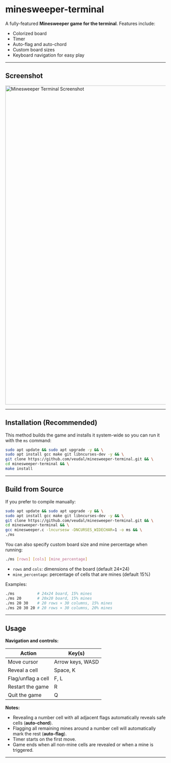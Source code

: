
# minesweeper-terminal

A fully-featured **Minesweeper game for the terminal**. Features include:

- Colorized board
- Timer
- Auto-flag and auto-chord
- Custom board sizes
- Keyboard navigation for easy play

---

## Screenshot

<img width="1919" height="1001" alt="Minesweeper Terminal Screenshot" src="https://github.com/user-attachments/assets/51404280-aa36-4dcf-8fb0-dd2c9dc87508" />

---

## Installation (Recommended)

This method builds the game and installs it system-wide so you can run it with the `ms` command:

```bash
sudo apt update && sudo apt upgrade -y && \
sudo apt install gcc make git libncurses-dev -y && \
git clone https://github.com/veudal/minesweeper-terminal.git && \
cd minesweeper-terminal && \
make install

```

---

## Build from Source

If you prefer to compile manually:


```bash
sudo apt update && sudo apt upgrade -y && \
sudo apt install gcc make git libncurses-dev -y && \
git clone https://github.com/veudal/minesweeper-terminal.git && \
cd minesweeper-terminal && \
gcc minesweeper.c -lncursesw -DNCURSES_WIDECHAR=1 -o ms && \
./ms
```

You can also specify custom board size and mine percentage when running:

```bash
./ms [rows] [cols] [mine_percentage]
```

- `rows` and `cols`: dimensions of the board (default 24×24)  
- `mine_percentage`: percentage of cells that are mines (default 15%)

Examples:

```bash
./ms          # 24x24 board, 15% mines
./ms 20       # 20x20 board, 15% mines
./ms 20 30    # 20 rows × 30 columns, 15% mines
./ms 20 30 20 # 20 rows × 30 columns, 20% mines
```

---

## Usage

**Navigation and controls:**

| Action                       | Key(s)                   |
|-------------------------------|-------------------------|
| Move cursor                   | Arrow keys, WASD         |
| Reveal a cell                 | Space, K                 |
| Flag/unflag a cell            | F, L                     |
| Restart the game              | R                        |
| Quit the game                 | Q                        |

**Notes:**

- Revealing a number cell with all adjacent flags automatically reveals safe cells (**auto-chord**).  
- Flagging all remaining mines around a number cell will automatically mark the rest (**auto-flag**).  
- Timer starts on the first move.  
- Game ends when all non-mine cells are revealed or when a mine is triggered.

---
